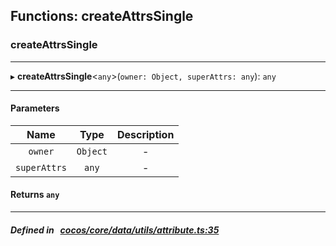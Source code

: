 ## Functions: createAttrsSingle

### createAttrsSingle


___
▸ **createAttrsSingle**<`any`\>(`owner: Object, superAttrs: any`): `any`
___


#### Parameters

| Name | Type | Description |
| :------: | :------: | :------: |
| `owner` | `Object` | - |
| `superAttrs` | `any` | - |

#### Returns `any` 
___


##### Defined in &nbsp;   [cocos/core/data/utils/attribute.ts:35](https://github.com/cocos-creator/engine/blob/c7bf6b8a9/cocos/core/data/utils/attribute.ts#L35)&nbsp;

